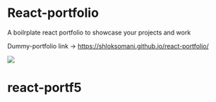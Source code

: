 # React-portfolio

A boilrplate react portfolio to showcase your projects and work


Dummy-portfolio link -> https://shloksomani.github.io/react-portfolio/

![](test.gif)
# react-portf5
